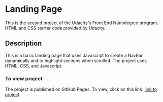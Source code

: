 # Landing Page

This is the second project of the Udacity's Front End Nanodegree program. HTML and CSS starter code provided by Udacity.

## Description

This is a basic landing page that uses Javascript to create a NavBar dynamically and to highlight sections when scrolled. The project uses HTML, CSS, and Javascript.

### To view project

The project is published on GitHub Pages. To view, click on this link: [link to project]()

